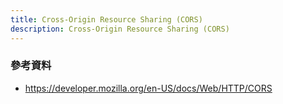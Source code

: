 ```yaml
---
title: Cross-Origin Resource Sharing (CORS)
description: Cross-Origin Resource Sharing (CORS)
---
```


### 參考資料
- https://developer.mozilla.org/en-US/docs/Web/HTTP/CORS